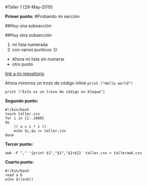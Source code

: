 #Taller 1 (29-May-2015)

**Primer punto:**
#Probando mi sección

##Huy una subsección

##Huy otra subsección

1. mi lista numerada
2. con varios punticos :D

* Ahora mi lista sin numerar
* otro punto

[link a mi repositorio](https://github.com/diegolramirez/MC)

Ahora miremos un trozo de código inline `print ("Hello world")`

```
print ("Este es un trozo de código en bloque")
```

**Segundo punto:**
```
#!/bin/bash
touch taller.csv
for i in {1..1000}
do 
	(( a = i * i ))
	echo $i,$a >> taller.csv
done
```

**Tercer punto:**
```
awk -F "," '{print $1","$2","$1+$2}' taller.csv > tallerawk.csv
```

**Cuarto punto:**
```
#!/bin/bash
read a b
echo $((a+b))
```
